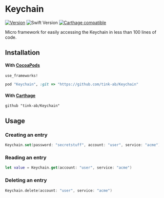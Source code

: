 # Keychain

[![Version](https://img.shields.io/github/release/tink-ab/Keychain.svg)](https://github.com/tink-ab/Keychain/releases)
![Swift Version](https://img.shields.io/badge/swift-4.0-orange.svg)
[![Carthage compatible](https://img.shields.io/badge/Carthage-compatible-4BC51D.svg?style=flat)](https://github.com/Carthage/Carthage)

Micro framework for easily accessing the Keychain in less than 100 lines of code.

## Installation

#### With [CocoaPods](http://cocoapods.org/)

```ruby
use_frameworks!

pod "Keychain", :git => "https://github.com/tink-ab/Keychain"
```

#### With [Carthage](https://github.com/Carthage/Carthage)

```
github "tink-ab/Keychain"
```

## Usage

### Creating an entry

``` swift
Keychain.set(password: "secretstuff", account: "user", service: "acme")
```

### Reading an entry

``` swift
let value = Keychain.get(account: "user", service: "acme")
```

### Deleting an entry

``` swift
Keychain.delete(account: "user", service: "acme")
```
